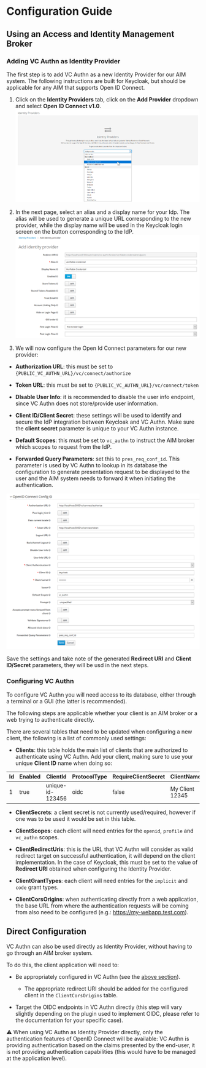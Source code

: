 # Configuration Guide

## Using an Access and Identity Management Broker

### Adding VC Authn as Identity Provider

The first step is to add VC Authn as a new Identity Provider for our AIM system. The following instructions are built for Keycloak, but should be applicable for any AIM that supports Open ID Connect.

1. Click on the **Identity Providers** tab, click on the **Add Provider** dropdown and select **Open ID Connect v1.0**.
![vc-authn-oidc-flow](img/01-new-idp.png)

2. In the next page, select an alias and a display name for your Idp. The alias will be used to generate a unique URL corresponding to the new provider, while the display name will be used in the Keycloak login screen on the button corresponding to the IdP.
![vc-authn-oidc-flow](img/02-settings-1.png)

3. We will now configure the Open Id Connect parameters for our new provider:

- **Authorization URL**: this must be set to `{PUBLIC_VC_AUTHN_URL}/vc/connect/authorize`

- **Token URL**: this must be set to `{PUBLIC_VC_AUTHN_URL}/vc/connect/token`

- **DIsable User Info**: it is recommended to disable the user info endpoint, since VC Authn does not store/provide user information.

- **Client ID/Client Secret**: these settings will be used to identify and secure the IdP integration between Keycloak and VC Authn. Make sure the **client secret** parameter is unique to your VC Authn instance.

- **Default Scopes**: this must be set to `vc_authn` to instruct the AIM broker which scopes to request from the IdP.

- **Forwarded Query Parameters**: set this to `pres_req_conf_id`. This parameter is used by VC Authn to lookup in its database the configuration to generate presentation request to be displayed to the user and the AIM system needs to forward it when initiating the authentication.

![vc-authn-oidc-flow](img/02-settings-2.png)


Save the settings and take note of the generated **Redirect URI** and **Client ID/Secret** parameters, they will be usd in the next steps.

### Configuring VC Authn

To configure VC Authn you will need access to its database, either through a terminal or a GUI (the latter is recommended).

The following steps are applicable whether your client is an AIM broker or a web  trying to authenticate directly.

There are several tables that need to be updated when configuring a new client, the following is a list of commonly used settings:

- **Clients**: this table holds the main list of clients that are authorized to authenticate using VC Authn. Add your client, making sure to use your unique **Client ID** name when doing so:

|Id|Enabled|ClientId|ProtocolType|RequireClientSecret|ClientName|Description|ClientUri|LogoUri|RequireConsent|AllowRememberConsent|AlwaysIncludeUserClaimsInIdToken|RequirePkce|AllowPlainTextPkce|AllowAccessTokensViaBrowser|FrontChannelLogoutUri|FrontChannelLogoutSessionRequired|BackChannelLogoutUri|BackChannelLogoutSessionRequired|AllowOfflineAccess|IdentityTokenLifetime|AccessTokenLifetime|AuthorizationCodeLifetime|ConsentLifetime|AbsoluteRefreshTokenLifetime|SlidingRefreshTokenLifetime|RefreshTokenUsage|UpdateAccessTokenClaimsOnRefresh|RefreshTokenExpiration|AccessTokenType|EnableLocalLogin|IncludeJwtId|AlwaysSendClientClaims|ClientClaimsPrefix|PairWiseSubjectSalt|Created|Updated|LastAccessed|UserSsoLifetime|UserCodeType|DeviceCodeLifetime|NonEditable|
|--|-------|--------|------------|-------------------|----------|-----------|---------|-------|--------------|--------------------|--------------------------------|-----------|------------------|---------------------------|---------------------|---------------------------------|--------------------|--------------------------------|------------------|---------------------|-------------------|-------------------------|---------------|----------------------------|---------------------------|-----------------|--------------------------------|----------------------|---------------|----------------|------------|----------------------|------------------|-------------------|-------|-------|------------|---------------|------------|------------------|-----------|
|1|true|unique-id-123456|oidc|false|My Client 12345||||false|true|false|false|false|false||true||true|false|300|3600|300||2592000|1296000|1|false|1|0|true|false|false|client_||2020-05-19 19:11:14|||||300|false|

- **ClientSecrets**: a client secret is not currently used/required, however if one was to be used it would be set in this table.

- **ClientScopes**: each client will need entries for the `openid`, `profile` and `vc_authn` scopes.

- **ClientRedirectUris**: this is the URL that VC Authn will consider as valid redirect target on successful authentication, it will depend on the client implementation. In the case of Keycloak, this must be set to the value  of **Redirect URI** obtained when configuring the Identity Provider.

- **ClientGrantTypes**: each client will need entries for the `implicit` and `code` grant types.

- **ClientCorsOrigins**: when authenticating directly from a web application, the base URL from where the authentication requests will be coming from also need to be configured (e.g.: https://my-webapp.test.com).

## Direct Configuration

VC Authn can also be used directly as Identity Provider, without having to go through an AIM broker system.

To do this, the client application will need to:

- Be appropriately configured in VC Authn (see the [above section](#configuring-vc-authn)).

  - The appropriate redirect URI should be added for the configured client in the  `ClientCorsOrigins` table.

- Target the OIDC endpoints in VC Authn directly (this step will vary slightly depending on the plugin used to implement OIDC, please refer to the documentation for your specific case).

 :warning: When using VC Authn as Identity Provider directly, only the authentication features of OpenID Connect will be available: VC Authn is providing authentication based on the claims presented by the end-user, it is not providing authentication capabilities (this would have to be managed at the application level).
